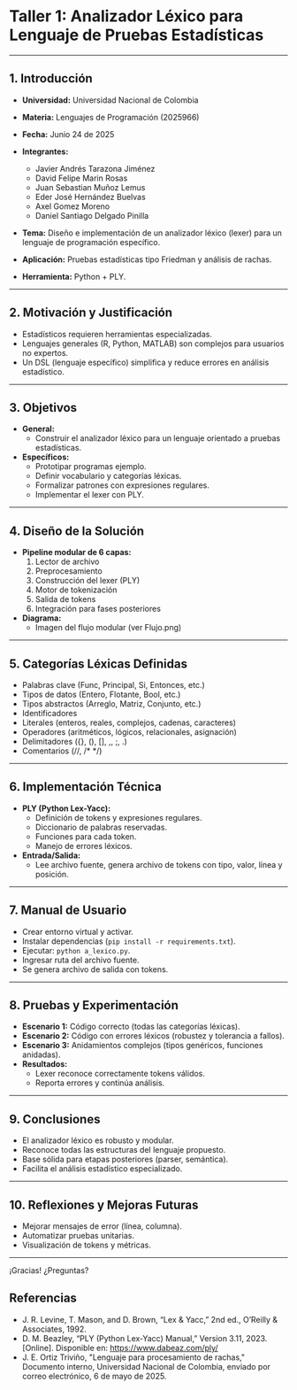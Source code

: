 # Taller 1: Analizador Léxico para Lenguaje de Pruebas Estadísticas

---

## 1. Introducción
- **Universidad:** Universidad Nacional de Colombia
- **Materia:** Lenguajes de Programación (2025966)
- **Fecha:** Junio 24 de 2025
- **Integrantes:**
  - Javier Andrés Tarazona Jiménez
  - David Felipe Marin Rosas
  - Juan Sebastian Muñoz Lemus
  - Eder José Hernández Buelvas
  - Axel Gomez Moreno
  - Daniel Santiago Delgado Pinilla
  
- **Tema:** Diseño e implementación de un analizador léxico (lexer) para un lenguaje de programación específico.
- **Aplicación:** Pruebas estadísticas tipo Friedman y análisis de rachas.
- **Herramienta:** Python + PLY.


---

## 2. Motivación y Justificación
- Estadísticos requieren herramientas especializadas.
- Lenguajes generales (R, Python, MATLAB) son complejos para usuarios no expertos.
- Un DSL (lenguaje específico) simplifica y reduce errores en análisis estadístico.

---

## 3. Objetivos
- **General:**
  - Construir el analizador léxico para un lenguaje orientado a pruebas estadísticas.
- **Específicos:**
  - Prototipar programas ejemplo.
  - Definir vocabulario y categorías léxicas.
  - Formalizar patrones con expresiones regulares.
  - Implementar el lexer con PLY.

---

## 4. Diseño de la Solución
- **Pipeline modular de 6 capas:**
  1. Lector de archivo
  2. Preprocesamiento
  3. Construcción del lexer (PLY)
  4. Motor de tokenización
  5. Salida de tokens
  6. Integración para fases posteriores
- **Diagrama:**
  - Imagen del flujo modular (ver Flujo.png)

---

## 5. Categorías Léxicas Definidas
- Palabras clave (Func, Principal, Si, Entonces, etc.)
- Tipos de datos (Entero, Flotante, Bool, etc.)
- Tipos abstractos (Arreglo, Matriz, Conjunto, etc.)
- Identificadores
- Literales (enteros, reales, complejos, cadenas, caracteres)
- Operadores (aritméticos, lógicos, relacionales, asignación)
- Delimitadores ({}, (), [], ,, ;, .)
- Comentarios (//, /* */)

---

## 6. Implementación Técnica
- **PLY (Python Lex-Yacc):**
  - Definición de tokens y expresiones regulares.
  - Diccionario de palabras reservadas.
  - Funciones para cada token.
  - Manejo de errores léxicos.
- **Entrada/Salida:**
  - Lee archivo fuente, genera archivo de tokens con tipo, valor, línea y posición.

---

## 7. Manual de Usuario
- Crear entorno virtual y activar.
- Instalar dependencias (`pip install -r requirements.txt`).
- Ejecutar: `python a_lexico.py`.
- Ingresar ruta del archivo fuente.
- Se genera archivo de salida con tokens.

---

## 8. Pruebas y Experimentación
- **Escenario 1:** Código correcto (todas las categorías léxicas).
- **Escenario 2:** Código con errores léxicos (robustez y tolerancia a fallos).
- **Escenario 3:** Anidamientos complejos (tipos genéricos, funciones anidadas).
- **Resultados:**
  - Lexer reconoce correctamente tokens válidos.
  - Reporta errores y continúa análisis.

---

## 9. Conclusiones
- El analizador léxico es robusto y modular.
- Reconoce todas las estructuras del lenguaje propuesto.
- Base sólida para etapas posteriores (parser, semántica).
- Facilita el análisis estadístico especializado.

---

## 10. Reflexiones y Mejoras Futuras
- Mejorar mensajes de error (línea, columna).
- Automatizar pruebas unitarias.
- Visualización de tokens y métricas.


---

¡Gracias!
¿Preguntas?

## Referencias
- J. R. Levine, T. Mason, and D. Brown, “Lex & Yacc,” 2nd ed., O’Reilly & Associates, 1992.
- D. M. Beazley, “PLY (Python Lex‐Yacc) Manual,” Version 3.11, 2023. [Online]. Disponible en: https://www.dabeaz.com/ply/
- J. E. Ortiz Triviño, "Lenguaje para procesamiento de rachas," Documento interno, Universidad Nacional de Colombia, enviado por correo electrónico, 6 de mayo de 2025. 